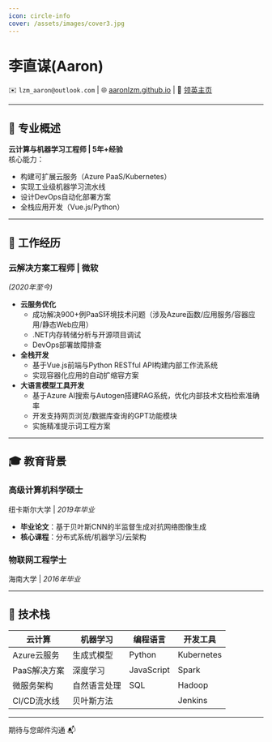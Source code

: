 ```yaml
---
icon: circle-info
cover: /assets/images/cover3.jpg
---
```


# 李直谋(Aaron)

✉️ `lzm_aaron@outlook.com` | 🌐 [aaronlzm.github.io](aaronlzm.github.io) | 💼 [领英主页](www.linkedin.com/in/zhimou-li)

---

## 🎯 专业概述  
**云计算与机器学习工程师 | 5年+经验**  
核心能力：  
- 构建可扩展云服务（Azure PaaS/Kubernetes）  
- 实现工业级机器学习流水线  
- 设计DevOps自动化部署方案  
- 全栈应用开发（Vue.js/Python）  

---

## 💼 工作经历  

### **云解决方案工程师** | 微软  
*(2020年至今)*  
- **云服务优化**  
  - 成功解决900+例PaaS环境技术问题（涉及Azure函数/应用服务/容器应用/静态Web应用）  
  - .NET内存转储分析与开源项目调试  
  - DevOps部署故障排查  
- **全栈开发**  
  - 基于Vue.js前端与Python RESTful API构建内部工作流系统  
  - 实现容器化应用的自动扩缩容方案  
- **大语言模型工具开发**  
  - 基于Azure AI搜索与Autogen搭建RAG系统，优化内部技术文档检索准确率  
  - 开发支持网页浏览/数据库查询的GPT功能模块  
  - 实施精准提示词工程方案  

---

## 🎓 教育背景  

### **高级计算机科学硕士**  
纽卡斯尔大学 | *2019年毕业*  
- **毕业论文**：基于贝叶斯CNN的半监督生成对抗网络图像生成  
- **核心课程**：分布式系统/机器学习/云架构  

### **物联网工程学士**  
海南大学 | *2016年毕业*  

---

## 🔧 技术栈  

| **云计算**       | **机器学习**          | **编程语言**     | **开发工具**      |  
|------------------|-----------------------|------------------|-------------------|  
| Azure云服务      | 生成式模型            | Python           | Kubernetes        |  
| PaaS解决方案     | 深度学习              | JavaScript       | Spark             |  
| 微服务架构       | 自然语言处理          | SQL              | Hadoop            |  
| CI/CD流水线      | 贝叶斯方法            |                  | Jenkins           |  

---

期待与您邮件沟通 📬
